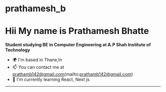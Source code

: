 <!--
**GanyUwU/GanyUwU** is a ✨ _special_ ✨ repository because its `README.md` (this file) appears on your GitHub profile.

Here are some ideas to get you started:

- 🔭 I’m currently working on ...
- 🌱 I’m currently learning ...
- 👯 I’m looking to collaborate on ...
- 🤔 I’m looking for help with ...
- 💬 Ask me about ...
- 📫 How to reach me: ...
- 😄 Pronouns: ...
- ⚡ Fun fact: ...
-->
# prathamesh_b
# Hii My name is Prathamesh Bhatte

**Student studying BE in Computer Engineering at A.P Shah Institute of Technology**

- 🌍 I'm based in Thane,In
- 📫 You can contact me at prathamb142@gmail.com(mailto:prathamb142@gmail.com)
- 🌱 I'm currently learning React, Next js

---

